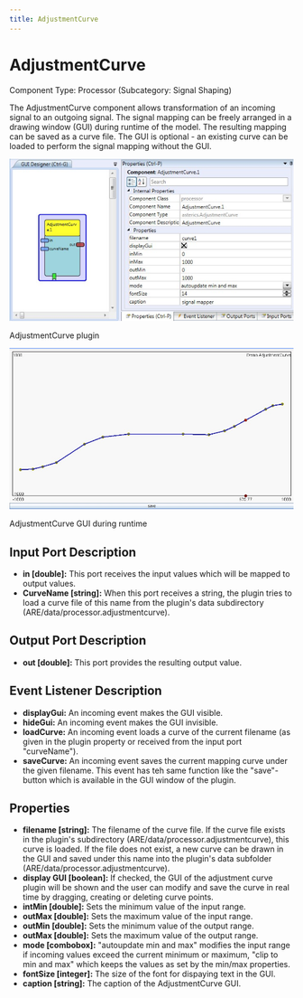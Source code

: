 ```yaml
---
title: AdjustmentCurve
---
```


# AdjustmentCurve

Component Type: Processor (Subcategory: Signal Shaping)

The AdjustmentCurve component allows transformation of an incoming signal to an outgoing signal. The signal mapping can be freely arranged in a drawing window (GUI) during runtime of the model. The resulting mapping can be saved as a curve file. The GUI is optional - an existing curve can be loaded to perform the signal mapping without the GUI.

![Screenshot: AdjustmentCurve plugin](img/adjustmentcurve.jpg "Screenshot: AdjustmentCurve plugin")

AdjustmentCurve plugin

![Screenshot: AdjustmentCurve GUI during runtime](img/adjustmentcurve1.jpg "Screenshot: AdjustmentCurve GUI during runtime")

AdjustmentCurve GUI during runtime

## Input Port Description

*   **in \[double\]:** This port receives the input values which will be mapped to output values.
*   **CurveName \[string\]:** When this port receives a string, the plugin tries to load a curve file of this name from the plugin's data subdirectory (ARE/data/processor.adjustmentcurve).

## Output Port Description

*   **out \[double\]:** This port provides the resulting output value.

## Event Listener Description

*   **displayGui:** An incoming event makes the GUI visible.
*   **hideGui:** An incoming event makes the GUI invisible.
*   **loadCurve:** An incoming event loads a curve of the current filename (as given in the plugin property or received from the input port "curveName").
*   **saveCurve:** An incoming event saves the current mapping curve under the given filename. This event has teh same function like the "save"-button which is available in the GUI window of the plugin.

## Properties

*   **filename \[string\]:** The filename of the curve file. If the curve file exists in the plugin's subdirectory (ARE/data/processor.adjustmentcurve), this curve is loaded. If the file does not exist, a new curve can be drawn in the GUI and saved under this name into the plugin's data subfolder (ARE/data/processor.adjustmentcurve).
*   **display GUI \[boolean\]:** If checked, the GUI of the adjustment curve plugin will be shown and the user can modify and save the curve in real time by dragging, creating or deleting curve points.
*   **intMin \[double\]:** Sets the minimum value of the input range.
*   **outMax \[double\]:** Sets the maximum value of the input range.
*   **outMin \[double\]:** Sets the minimum value of the output range.
*   **outMax \[double\]:** Sets the maximum value of the output range.
*   **mode \[combobox\]:** "autoupdate min and max" modifies the input range if incoming values exceed the current minimum or maximum, "clip to min and max" which keeps the values as set by the min/max properties.
*   **fontSize \[integer\]:** The size of the font for dispaying text in the GUI.
*   **caption \[string\]:** The caption of the AdjustmentCurve GUI.